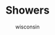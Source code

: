 ---
media: "images/rounds/soviet/showers.png"
media_type: image
title: Showers
author: wisconsin
desc: The Soviets shower before gearing up for training.
---